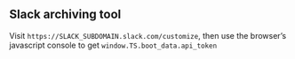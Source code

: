 ## Slack archiving tool

Visit `https://SLACK_SUBDOMAIN.slack.com/customize`, then use the browser’s
javascript console to get `window.TS.boot_data.api_token`

